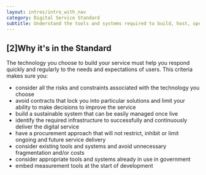 ```yaml
---
layout: intros/intro_with_nav
category: Digital Service Standard
subtitle: Understand the tools and systems required to build, host, operate and measure the service and how to adopt, adapt or procure them.
---
```


## [2]Why it's in the Standard

The technology you choose to build your service must help you respond quickly and regularly to the needs and expectations of users. This criteria makes sure you:

* consider all the risks and constraints associated with the technology you choose
* avoid contracts that lock you into particular solutions and limit your ability to make decisions to improve the service
* build a sustainable system that can be easily managed once live
* identify the required infrastructure to successfully and continuously deliver the digital service
* have a procurement approach that will not restrict, inhibit or limit ongoing and future service delivery
* consider existing tools and systems and avoid unnecessary fragmentation and/or costs
* consider appropriate tools and systems already in use in government
* embed measurement tools at the start of development
